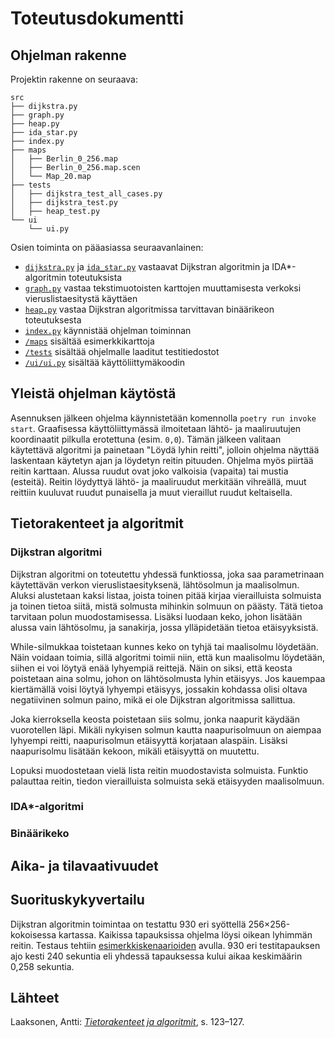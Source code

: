# Toteutusdokumentti

## Ohjelman rakenne

Projektin rakenne on seuraava:
```
src
├── dijkstra.py
├── graph.py
├── heap.py
├── ida_star.py
├── index.py
├── maps
│   ├── Berlin_0_256.map
│   ├── Berlin_0_256.map.scen
│   └── Map_20.map
├── tests
│   ├── dijkstra_test_all_cases.py
│   ├── dijkstra_test.py
│   ├── heap_test.py
└── ui
    └── ui.py
```

Osien toiminta on pääasiassa seuraavanlainen:

* [`dijkstra.py`](https://github.com/valtterikantanen/tiralabra/blob/master/src/dijkstra.py) ja [`ida_star.py`](https://github.com/valtterikantanen/tiralabra/blob/master/src/ida_star.py) vastaavat Dijkstran algoritmin ja IDA\*-algoritmin toteutuksista
* [`graph.py`](https://github.com/valtterikantanen/tiralabra/blob/master/src/graph.py) vastaa tekstimuotoisten karttojen muuttamisesta verkoksi vieruslistaesitystä käyttäen
* [`heap.py`](https://github.com/valtterikantanen/tiralabra/blob/master/src/heap.py) vastaa Dijkstran algoritmissa tarvittavan binäärikeon toteutuksesta
* [`index.py`](https://github.com/valtterikantanen/tiralabra/blob/master/src/index.py) käynnistää ohjelman toiminnan
* [`/maps`](https://github.com/valtterikantanen/tiralabra/tree/master/src/maps) sisältää esimerkkikarttoja
* [`/tests`](https://github.com/valtterikantanen/tiralabra/tree/master/src/tests) sisältää ohjelmalle laaditut testitiedostot
* [`/ui/ui.py`](https://github.com/valtterikantanen/tiralabra/tree/master/src/ui/ui.py) sisältää käyttöliittymäkoodin

## Yleistä ohjelman käytöstä
Asennuksen jälkeen ohjelma käynnistetään komennolla `poetry run invoke start`. Graafisessa käyttöliittymässä ilmoitetaan lähtö- ja maaliruutujen koordinaatit pilkulla erotettuna (esim. `0,0`). Tämän jälkeen valitaan käytettävä algoritmi ja painetaan "Löydä lyhin reitti", jolloin ohjelma näyttää laskentaan käytetyn ajan ja löydetyn reitin pituuden. Ohjelma myös piirtää reitin karttaan. Alussa ruudut ovat joko valkoisia (vapaita) tai mustia (esteitä). Reitin löydyttyä lähtö- ja maaliruudut merkitään vihreällä, muut reittiin kuuluvat ruudut punaisella ja muut vieraillut ruudut keltaisella.

## Tietorakenteet ja algoritmit

### Dijkstran algoritmi
Dijkstran algoritmi on toteutettu yhdessä funktiossa, joka saa parametrinaan käytettävän verkon vieruslistaesityksenä, lähtösolmun ja maalisolmun. Aluksi alustetaan kaksi listaa, joista toinen pitää kirjaa vierailluista solmuista ja toinen tietoa siitä, mistä solmusta mihinkin solmuun on päästy. Tätä tietoa tarvitaan polun muodostamisessa. Lisäksi luodaan keko, johon lisätään alussa vain lähtösolmu, ja sanakirja, jossa ylläpidetään tietoa etäisyyksistä.

While-silmukkaa toistetaan kunnes keko on tyhjä tai maalisolmu löydetään. Näin voidaan toimia, sillä algoritmi toimii niin, että kun maalisolmu löydetään, siihen ei voi löytyä enää lyhyempiä reittejä. Näin on siksi, että keosta poistetaan aina solmu, johon on lähtösolmusta lyhin etäisyys. Jos kauempaa kiertämällä voisi löytyä lyhyempi etäisyys, jossakin kohdassa olisi oltava negatiivinen solmun paino, mikä ei ole Dijkstran algoritmissa sallittua.

Joka kierroksella keosta poistetaan siis solmu, jonka naapurit käydään vuorotellen läpi. Mikäli nykyisen solmun kautta naapurisolmuun on aiempaa lyhyempi reitti, naapurisolmun etäisyyttä korjataan alaspäin. Lisäksi naapurisolmu lisätään kekoon, mikäli etäisyyttä on muutettu.

Lopuksi muodostetaan vielä lista reitin muodostavista solmuista. Funktio palauttaa reitin, tiedon vierailluista solmuista sekä etäisyyden maalisolmuun.

### IDA\*-algoritmi

### Binäärikeko

## Aika- ja tilavaativuudet

## Suorituskykyvertailu
Dijkstran algoritmin toimintaa on testattu 930 eri syöttellä 256×256-kokoisessa kartassa. Kaikissa tapauksissa ohjelma löysi oikean lyhimmän reitin. Testaus tehtiin [esimerkkiskenaarioiden](https://github.com/valtterikantanen/tiralabra/blob/master/src/maps/Berlin_0_256.map.scen) avulla. 930 eri testitapauksen ajo kesti 240 sekuntia eli yhdessä tapauksessa kului aikaa  keskimäärin 0,258 sekuntia.

## Lähteet
Laaksonen, Antti: [_Tietorakenteet ja algoritmit_](https://raw.githubusercontent.com/hy-tira/tirakirja/master/tirakirja.pdf), s. 123–127.